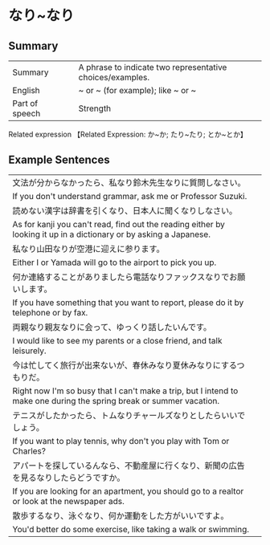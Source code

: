 # なり~なり

## Summary

<table><tr>   <td>Summary<td>   <td>A phrase to indicate two representative choices/examples.</td><tr><tr>   <td>English<td>   <td>~ or ~ (for example); like ~ or ~</td><tr><tr>   <td>Part of speech<td>   <td>Strength</td><tr></table><tr>   <td>Related expression<td>   <td>【Related Expression: か~か; たり~たり; とか~とか】</td><tr></table></table>

## Example Sentences

<table><tr><td>文法が分からなかったら、私なり鈴木先生なりに質問しなさい。<td><tr><tr><td>If you don't understand grammar, ask me or Professor Suzuki.<td><tr><tr><td>読めない漢字は辞書を引くなり、日本人に聞くなりしなさい。<td><tr><tr><td>As for kanji you can't read, find out the reading either by looking it up in a dictionary or by asking a Japanese.<td><tr><tr><td>私なり山田なりが空港に迎えに参ります。<td><tr><tr><td>Either I or Yamada will go to the airport to pick you up.<td><tr><tr><td>何か連絡することがありましたら電話なりファックスなりでお願いします。<td><tr><tr><td>If you have something that you want to report, please do it by telephone or by fax.<td><tr><tr><td>両親なり親友なりに会って、ゆっくり話したいんです。<td><tr><tr><td>I would like to see my parents or a close friend, and talk leisurely.<td><tr><tr><td>今は忙してく旅行が出来ないが、春休みなり夏休みなりにするつもりだ。<td><tr><tr><td>Right now I'm so busy that I can't make a trip, but I intend to make one during the spring break or summer vacation.<td><tr><tr><td>テニスがしたかったら、トムなりチャールズなりとしたらいいでしょう。<td><tr><tr><td>If you want to play tennis, why don't you play with Tom or Charles?<td><tr><tr><td>アパートを探しているんなら、不動産屋に行くなり、新聞の広告を見るなりしたらどうですか。<td><tr><tr><td>If you are looking for an apartment, you should go to a realtor or look at the newspaper ads.<td><tr><tr><td>散歩するなり、泳ぐなり、何か運動をした方がいいですよ。<td><tr><tr><td>You'd better do some exercise, like taking a walk or swimming.<td><tr></table>

